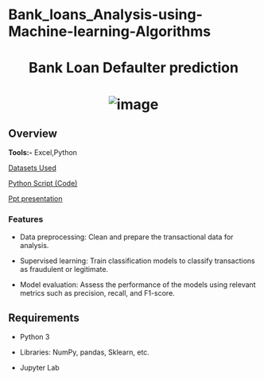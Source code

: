 # Bank_loans_Analysis-using-Machine-learning-Algorithms
# <p align="center"> Bank Loan Defaulter prediction  </p>
# <p align="center">![image](https://github.com/surajbisht06/Bank_loans_Analysis-using-Machine-learning-Algorithms/assets/158066824/a6b29630-7554-4f77-b3a7-97a4f8d16599)

</p>

## Overview



**Tools:-** Excel,Python

[Datasets Used](https://docs.google.com/spreadsheets/d/1Yp_rcOS2TbVn-wHUIsCeCzkeDP7MIPLP/edit?usp=sharing&ouid=102868121048017441192&rtpof=true&sd=true )

[Python Script (Code)](cyber_security.ipynb)

[Ppt presentation](sql_prjct.pptx)

### Features 

- Data preprocessing: Clean and prepare the transactional data for analysis.
  
- Supervised learning: Train classification models to classify transactions as fraudulent or legitimate.
  
- Model evaluation: Assess the performance of the models using relevant metrics such as precision, recall, and F1-score.


## Requirements

- Python 3

- Libraries: NumPy, pandas, Sklearn, etc.

- Jupyter Lab
